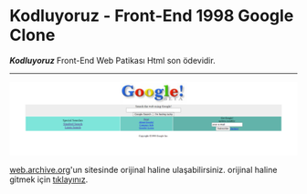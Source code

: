 # Kodluyoruz - Front-End 1998 Google Clone
***Kodluyoruz*** Front-End Web Patikası Html son ödevidir. 
*** 
![Image](img/Google1998.png)

[web.archive.org](https://web.archive.org)'un sitesinde orijinal haline ulaşabilirsiniz.
orijinal haline gitmek için [tıklayınız](https://web.archive.org/web/19981202230410if_/http://www.google.com/).